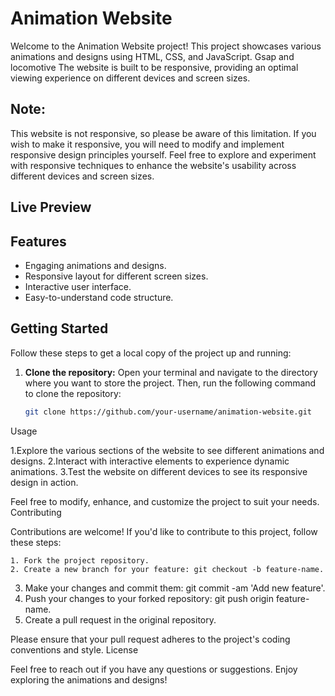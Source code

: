 # Animation Website

Welcome to the Animation Website project! This project showcases various animations and designs using HTML, CSS, and JavaScript. Gsap and locomotive The website is built to be responsive, providing an optimal viewing experience on different devices and screen sizes.
## Note:

This website is not responsive, so please be aware of this limitation. If you wish to make it responsive, you will need to modify and implement responsive design principles yourself. Feel free to explore and experiment with responsive techniques to enhance the website's usability across different devices and screen sizes.

## Live Preview



## Features

- Engaging animations and designs.
- Responsive layout for different screen sizes.
- Interactive user interface.
- Easy-to-understand code structure.

## Getting Started

Follow these steps to get a local copy of the project up and running:

1. **Clone the repository:** Open your terminal and navigate to the directory where you want to store the project. Then, run the following command to clone the repository:

   ```bash
   git clone https://github.com/your-username/animation-website.git

Usage

  1.Explore the various sections of the website to see different animations and designs.
    2.Interact with interactive elements to experience dynamic animations.
    3.Test the website on different devices to see its responsive design in action.

Feel free to modify, enhance, and customize the project to suit your needs.
Contributing

Contributions are welcome! If you'd like to contribute to this project, follow these steps:

    1. Fork the project repository.
    2. Create a new branch for your feature: git checkout -b feature-name.
   3. Make your changes and commit them: git commit -am 'Add new feature'.
   4. Push your changes to your forked repository: git push origin feature-name.
   5. Create a pull request in the original repository.

Please ensure that your pull request adheres to the project's coding conventions and style.
License


Feel free to reach out if you have any questions or suggestions. Enjoy exploring the animations and designs!



